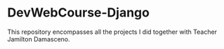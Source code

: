 # DevWebCourse-Django
This repository encompasses all the projects I did together with Teacher Jamilton Damasceno.
